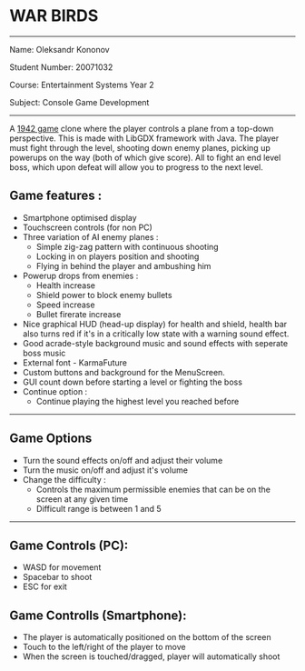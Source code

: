 # WAR BIRDS
---

Name: Oleksandr Kononov 

Student Number: 20071032 

Course: Entertainment Systems Year 2 

Subject: Console Game Development

---

A [1942 game](https://en.wikipedia.org/wiki/1942_(video_game)) clone where the player controls a plane from a top-down perspective. This is made with LibGDX framework with Java. The player must fight through the level, shooting down enemy planes, picking up powerups on the way (both of which give score). All to fight an end level boss, which upon defeat will allow you to progress to the next level.

## Game features : 

+ Smartphone optimised display
+ Touchscreen controls (for non PC)
+ Three variation of AI enemy planes : 
    + Simple zig-zag pattern with continuous shooting
    + Locking in on players position and shooting
    + Flying in behind the player and ambushing him
+ Powerup drops from enemies : 
    + Health increase
    + Shield power to block enemy bullets
    + Speed increase
    + Bullet firerate increase
+ Nice graphical HUD (head-up display) for health and shield, health bar also turns red if it's in a critically low state with a warning sound effect.
+ Good acrade-style background music and sound effects with seperate boss music
+ External font - KarmaFuture
+ Custom buttons and background for the MenuScreen.
+ GUI count down before starting a level or fighting the boss
+ Continue option :
	+ Continue playing the highest level you reached before

---

## Game Options

+ Turn the sound effects on/off and adjust their volume
+ Turn the music on/off and adjust it's volume
+ Change the difficulty : 
	+ Controls the maximum permissible enemies that can be on the screen at any given time
	+ Difficult range is between 1 and 5


---

## Game Controls (PC): 
+ WASD for movement
+ Spacebar to shoot
+ ESC for exit


## Game Controlls (Smartphone):
+ The player is automatically positioned on the bottom of the screen
+ Touch to the left/right of the player to move
+ When the screen is touched/dragged, player will automatically shoot

